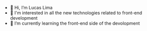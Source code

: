 - 👋 Hi, I’m Lucas Lima
- 👀 I'm interested in all the new technologies related to front-end development
- 🌱 I’m currently learning the front-end side of the devolopment 
